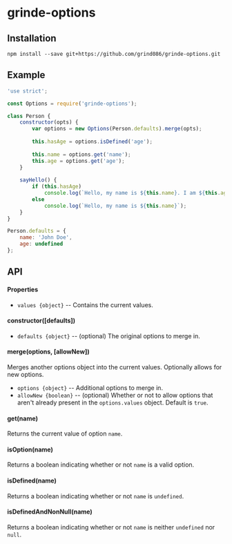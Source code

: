 # grinde-options


## Installation

```
npm install --save git+https://github.com/grind086/grinde-options.git
```

## Example

```javascript
'use strict';

const Options = require('grinde-options');

class Person {
    constructor(opts) {
        var options = new Options(Person.defaults).merge(opts);
        
        this.hasAge = options.isDefined('age');
        
        this.name = options.get('name');
        this.age = options.get('age');
    }
    
    sayHello() {
        if (this.hasAge)
            console.log(`Hello, my name is ${this.name}. I am ${this.age} years old.`);
        else
            console.log(`Hello, my name is ${this.name}`);
    }
}

Person.defaults = {
    name: 'John Doe',
    age: undefined
};

```

## API

#### Properties

* `values {object}` -- Contains the current values.

#### constructor([defaults])

* `defaults {object}` -- (optional) The original options to merge in.

#### merge(options, [allowNew])

Merges another options object into the current values. Optionally allows for
new options.

* `options {object}` -- Additional options to merge in.
* `allowNew {boolean}` -- (optional) Whether or not to allow options that aren't already
present in the `options.values` object. Default is `true`.

#### get(name)

Returns the current value of option `name`.

#### isOption(name)

Returns a boolean indicating whether or not `name` is a valid option.

#### isDefined(name)

Returns a boolean indicating whether or not `name` is `undefined`.

#### isDefinedAndNonNull(name)

Returns a boolean indicating whether or not `name` is neither `undefined` nor
`null`.

